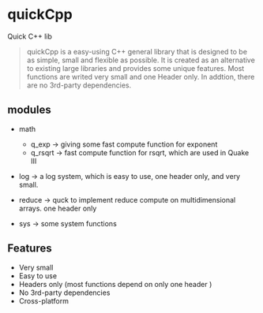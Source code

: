 # quickCpp
Quick C++ lib

> quickCpp is a easy-using C++ general library that is designed to be as simple, small and flexible as possible. It is created as an alternative to existing large libraries and provides some unique features. Most functions are writed very small and one Header only. In addtion, there are no 3rd-party dependencies.

## modules

- math  
   + q_exp ->  giving some fast compute function for exponent  
   + q_rsqrt -> fast compute function for rsqrt, which are used in Quake III

- log   -> a log system, which is easy to use, one header only, and very small.

- reduce  -> quck to implement reduce compute on multidimensional arrays. one header only

- sys  -> some system functions


## Features
- Very small
- Easy to use
- Headers only (most functions depend on only one header )  
- No 3rd-party dependencies
- Cross-platform



